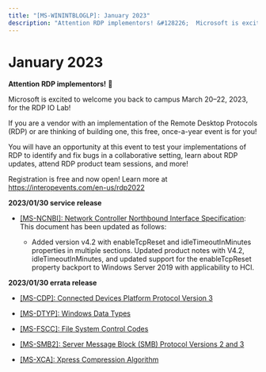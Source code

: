 ```yaml
---
title: "[MS-WININTBLOGLP]: January 2023"
description: "Attention RDP implementors! &#128226;  Microsoft is excited to welcome you back to campus March 20–22, 2023, for the RDP IO Lab!   If you are a"
---
```


# January 2023

<p> </p>
<p><b>Attention RDP implementors!</b> &#128226;</p>

<p>Microsoft is excited to welcome you back to campus March 20–22,
2023, for the RDP IO Lab! </p>

<p>If you are a vendor with an implementation of the Remote
Desktop Protocols (RDP) or are thinking of building one, this free, once-a-year
event is for you!</p>

<p>You will have an opportunity at this event to test your
implementations of RDP to identify and fix bugs in a collaborative setting,
learn about RDP updates, attend RDP product team sessions, and more! </p>

<p>Registration is free and now open! Learn more at <span><a href="https://interopevents.com/en-us/rdp2022">https://interopevents.com/en-us/rdp2022</a></span></p>

<p><b>2023/01/30 service release</b></p>

<ul><li><p><span><span> 
</span></span><span><a href="/openspecs/windows_protocols/MS-WINERRATA/8d5dba94-8974-4d18-a554-f7b04e7fc112">[MS-NCNBI]:
Network Controller Northbound Interface Specification</a></span>: This document
has been updated as follows: </p>

<ul><li><p><span><span>  </span></span>Added
version v4.2 with enableTcpReset and idleTimeoutInMinutes properties in
multiple sections. Updated product notes with V4.2, idleTimeoutInMinutes, and
updated support for the enableTcpReset property backport to Windows Server 2019
with applicability to HCI.</p>

</li></ul></li></ul><p><b>2023/01/30 errata release</b></p>

<ul><li><p><span><span> 
</span></span><span><a href="/openspecs/windows_protocols/MS-WINERRATA/e3ee3d1e-2043-4ce1-9043-c15e4d21c230">[MS-CDP]:
Connected Devices Platform Protocol Version 3</a></span></p>

</li><li><p><span><span> 
</span></span><span><a href="/openspecs/windows_protocols/MS-WINERRATA/11dc2169-6fd7-44a1-b5ac-d8ffed66f39b">[MS-DTYP]:
Windows Data Types</a></span></p>

</li><li><p><span><span> 
</span></span><span><a href="/openspecs/windows_protocols/MS-WINERRATA/47d52c31-2fa8-4992-91eb-7617117a2214">[MS-FSCC]:
File System Control Codes</a></span></p>

</li><li><p><span><span> 
</span></span><span><a href="/openspecs/windows_protocols/MS-WINERRATA/2cdafcfa-ce51-426a-9678-630a505a1a35">[MS-SMB2]:
Server Message Block (SMB) Protocol Versions 2 and 3</a></span></p>

</li><li><p><span><span> 
</span></span><span><a href="/openspecs/windows_protocols/MS-WINERRATA/fcf3306b-da9e-4da5-b8d0-4152db713231">[MS-XCA]:
Xpress Compression Algorithm</a></span></p>

</li></ul>
                